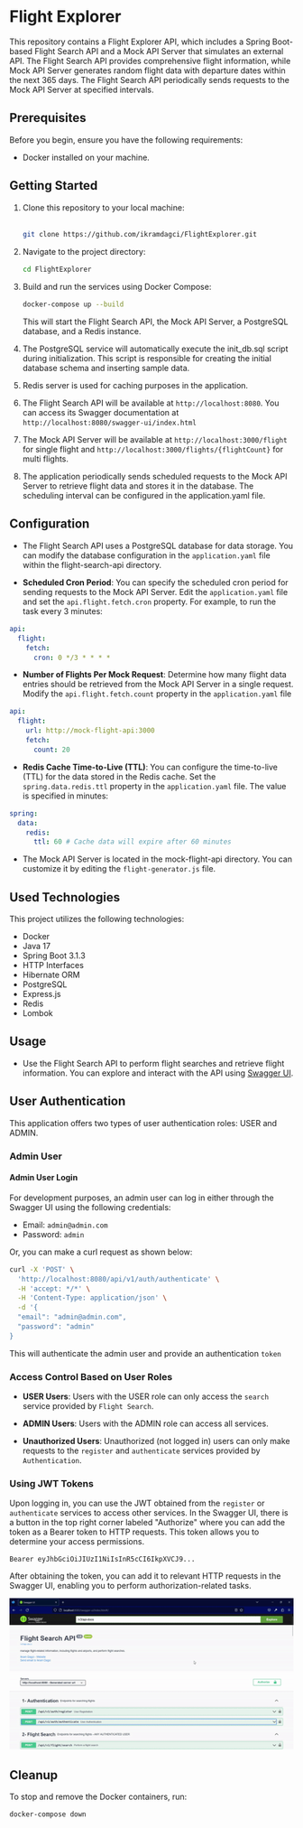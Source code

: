 # Flight Explorer

This repository contains a Flight Explorer API, which includes a Spring Boot-based Flight Search API and a Mock API Server that simulates an external API. The Flight Search API provides comprehensive flight information, while Mock API Server generates random flight data with departure dates within the next 365 days. The Flight Search API periodically sends requests to the Mock API Server at specified intervals.

## Prerequisites

Before you begin, ensure you have the following requirements:

- Docker installed on your machine.

## Getting Started

1. Clone this repository to your local machine:

   ```bash

   git clone https://github.com/ikramdagci/FlightExplorer.git

   ```

2. Navigate to the project directory:

   ```bash
   cd FlightExplorer
   ```

3. Build and run the services using Docker Compose:

   ```bash
   docker-compose up --build
   ```

   This will start the Flight Search API, the Mock API Server, a PostgreSQL database, and a Redis instance.

4. The PostgreSQL service will automatically execute the init_db.sql script during initialization. This script is responsible for creating the initial database schema and inserting sample data.

5. Redis server is used for caching purposes in the application.

6. The Flight Search API will be available at `http://localhost:8080`. You can access its Swagger documentation at `http://localhost:8080/swagger-ui/index.html`

7. The Mock API Server will be available at `http://localhost:3000/flight` for single flight and `http://localhost:3000/flights/{flightCount}` for multi flights.

8. The application periodically sends scheduled requests to the Mock API Server to retrieve flight data and stores it in the database. The scheduling interval can be configured in the application.yaml file.

## Configuration

- The Flight Search API uses a PostgreSQL database for data storage. You can modify the database configuration in the `application.yaml` file within the flight-search-api directory.

- **Scheduled Cron Period**: You can specify the scheduled cron period for sending requests to the Mock API Server. Edit the `application.yaml` file and set the `api.flight.fetch.cron` property. For example, to run the task every 3 minutes:

```yaml
api:
  flight:
    fetch:
      cron: 0 */3 * * * *
```

- **Number of Flights Per Mock Request**: Determine how many flight data entries should be retrieved from the Mock API Server in a single request. Modify the `api.flight.fetch.count` property in the `application.yaml` file

```yaml
api:
  flight:
    url: http://mock-flight-api:3000
    fetch:
      count: 20
```

- **Redis Cache Time-to-Live (TTL)**: You can configure the time-to-live (TTL) for the data stored in the Redis cache. Set the `spring.data.redis.ttl` property in the `application.yaml` file. The value is specified in minutes:

```yaml
spring:
  data:
    redis:
      ttl: 60 # Cache data will expire after 60 minutes
```

- The Mock API Server is located in the mock-flight-api directory. You can customize it by editing the `flight-generator.js` file.

## Used Technologies

This project utilizes the following technologies:

- Docker
- Java 17
- Spring Boot 3.1.3
- HTTP Interfaces
- Hibernate ORM
- PostgreSQL
- Express.js
- Redis
- Lombok

## Usage

- Use the Flight Search API to perform flight searches and retrieve flight information. You can explore and interact with the API using [Swagger UI](http://localhost:8080/swagger-ui/index.html).

## User Authentication

This application offers two types of user authentication roles: USER and ADMIN.

### Admin User

#### Admin User Login

For development purposes, an admin user can log in either through the Swagger UI using the following credentials:

- Email: `admin@admin.com`
- Password: `admin`

Or, you can make a curl request as shown below:

```bash
curl -X 'POST' \
  'http://localhost:8080/api/v1/auth/authenticate' \
  -H 'accept: */*' \
  -H 'Content-Type: application/json' \
  -d '{
  "email": "admin@admin.com",
  "password": "admin"
}
```

This will authenticate the admin user and provide an authentication `token`

### Access Control Based on User Roles

- **USER Users**: Users with the USER role can only access the `search` service provided by `Flight Search`.

- **ADMIN Users**: Users with the ADMIN role can access all services.

- **Unauthorized Users**: Unauthorized (not logged in) users can only make requests to the `register` and `authenticate` services provided by `Authentication`.

### Using JWT Tokens

Upon logging in, you can use the JWT obtained from the `register` or `authenticate` services to access other services. In the Swagger UI, there is a button in the top right corner labeled "Authorize" where you can add the token as a Bearer token to HTTP requests. This token allows you to determine your access permissions.

```plaintext
Bearer eyJhbGciOiJIUzI1NiIsInR5cCI6IkpXVCJ9...
```

After obtaining the token, you can add it to relevant HTTP requests in the Swagger UI, enabling you to perform authorization-related tasks.

![Authentication as admin and find all airports](ui-authenticate.gif)

## Cleanup

To stop and remove the Docker containers, run:

```bash
docker-compose down
```

